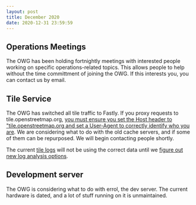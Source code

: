 ```yaml
---
layout: post
title: December 2020
date: 2020-12-31 23:59:59
---
```


## Operations Meetings

The OWG has been holding fortnightly meetings with interested people working on specific operations-related topics. This allows people to help without the time committment of joining the OWG. If this interests you, you can contact us by email.

## Tile Service

The OWG has switched all tile traffic to Fastly. If you proxy requests to tile.openstreetmap.org, [you must ensure you set the Host header to "tile.openstreetmap.org and set a User-Agent to correctly identify who you are](https://twitter.com/OSM_Tech/status/1343976097067782145). We are considering what to do with the old cache servers, and if some of them can be repurposed. We will begin contacting people shortly.

The current [tile logs](https://planet.openstreetmap.org/tile_logs/) will not be using the correct data until we [figure out new log analysis options](https://github.com/openstreetmap/operations/issues/485).

## Development server

The OWG is considering what to do with errol, the dev server. The current hardware is dated, and a lot of stuff running on it is unmaintained.
